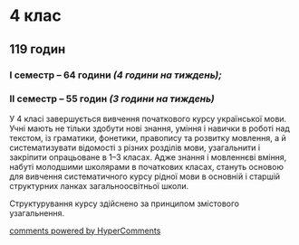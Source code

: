 # 4 клас

## 119 годин
### І семестр – 64 години <i>(4 години на тиждень);</i>
### ІІ семестр – 55 годин <i>(3 години на тиждень)</i>
<p>У 4 класі завершується вивчення початкового курсу української мови. Учні мають не тільки здобути нові знання, уміння і навички в роботі над текстом, із граматики, фонетики, правопису та розвитку мовлення, а й систематизувати відомості з різних розділів мови, узагальнити і закріпити опрацьоване в 1–3 класах. Адже знання і мовленнєві вміння, набуті молодшими школярами в початкових класах, стануть основою для вивчення систематичного курсу рідної мови в основній і старшій структурних ланках загальноосвітньої школи.</p>
<p>Структурування курсу здійснено за принципом змістового узагальнення.</p>

<div id="hypercomments_widget"></div>
<script type="text/javascript">
_hcwp = window._hcwp || [];
_hcwp.push({widget:"Stream", widget_id: 74671});
(function() {
if("HC_LOAD_INIT" in window)return;
HC_LOAD_INIT = true;
var lang = (navigator.language || navigator.systemLanguage || navigator.userLanguage || "en").substr(0, 2).toLowerCase();
var hcc = document.createElement("script"); hcc.type = "text/javascript"; hcc.async = true;
hcc.src = ("https:" == document.location.protocol ? "https" : "http")+"://w.hypercomments.com/widget/hc/74671/"+lang+"/widget.js";
var s = document.getElementsByTagName("script")[0];
s.parentNode.insertBefore(hcc, s.nextSibling);
})();
</script>
<a href="http://hypercomments.com" class="hc-link" title="comments widget">comments powered by HyperComments</a>